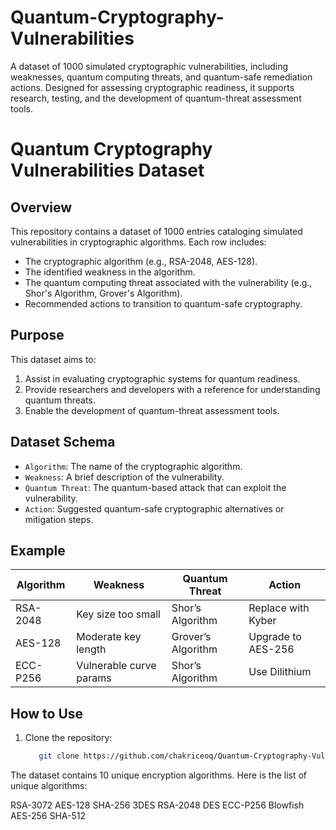 # Quantum-Cryptography-Vulnerabilities
A dataset of 1000 simulated cryptographic vulnerabilities, including weaknesses, quantum computing threats, and quantum-safe remediation actions. Designed for assessing cryptographic readiness, it supports research, testing, and the development of quantum-threat assessment tools.
# Quantum Cryptography Vulnerabilities Dataset

## Overview
This repository contains a dataset of 1000 entries cataloging simulated vulnerabilities in cryptographic algorithms. Each row includes:
- The cryptographic algorithm (e.g., RSA-2048, AES-128).
- The identified weakness in the algorithm.
- The quantum computing threat associated with the vulnerability (e.g., Shor's Algorithm, Grover's Algorithm).
- Recommended actions to transition to quantum-safe cryptography.

## Purpose
This dataset aims to:
1. Assist in evaluating cryptographic systems for quantum readiness.
2. Provide researchers and developers with a reference for understanding quantum threats.
3. Enable the development of quantum-threat assessment tools.

## Dataset Schema
- `Algorithm`: The name of the cryptographic algorithm.
- `Weakness`: A brief description of the vulnerability.
- `Quantum Threat`: The quantum-based attack that can exploit the vulnerability.
- `Action`: Suggested quantum-safe cryptographic alternatives or mitigation steps.

## Example
| Algorithm  | Weakness                | Quantum Threat        | Action                  |
|------------|-------------------------|-----------------------|-------------------------|
| RSA-2048   | Key size too small      | Shor’s Algorithm      | Replace with Kyber      |
| AES-128    | Moderate key length     | Grover’s Algorithm    | Upgrade to AES-256      |
| ECC-P256   | Vulnerable curve params | Shor’s Algorithm      | Use Dilithium           |

## How to Use
1. Clone the repository:
   ```bash
      git clone https://github.com/chakriceoq/Quantum-Cryptography-Vulnerabilities.git

The dataset contains 10 unique encryption algorithms. Here is the list of unique algorithms:

RSA-3072
AES-128
SHA-256
3DES
RSA-2048
DES
ECC-P256
Blowfish
AES-256
SHA-512
